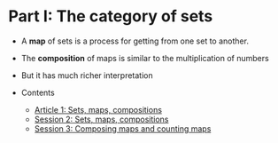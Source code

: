 
# Part I: The category of sets

  * A **map** of sets is a process for getting from one set to another.
  * The **composition** of maps is similar to the multiplication of numbers
  * But it has much richer interpretation

  * Contents
    * [Article 1: Sets, maps, compositions](render://article-1-sets-maps-composition.md)
    * [Session 2: Sets, maps, compositions](render://session-2-sets-maps-composition.md)
    * [Session 3: Composing maps and counting maps](render://session-3-composing-maps-and-counting-maps.md)

